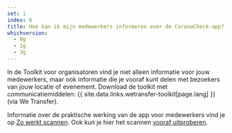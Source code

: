 ```yaml
---
set: 1
index: 6
title: Hoe kan ik mijn medewerkers informeren over de CoronaCheck-app?
whichversion:
  - 0g
  - 1g
  - 3g
---
```

In de Toolkit voor organisatoren vind je niet alleen informatie voor jouw medewerkers, maar ook informatie die je vooraf kunt delen met bezoekers van jouw locatie of evenement. Download de toolkit met communicatiemiddelen: {{ site.data.links.wetransfer-toolkit[page.lang] }} (via We Transfer).

Informatie over de praktische werking van de app voor medewerkers vind je op [Zo werkt scannen](/nl/scanner/zo-werkt-scannen). Ook kun je hier het scannen [vooraf uitproberen](/nl/scanner/uitproberen).
